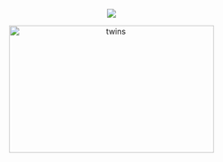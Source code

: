 <div align="center">

![](https://komarev.com/ghpvc/?username=weather-girl&label=dreams&color=9c71d9)

<img width="370" height="230" alt="twins" src="https://github.com/user-attachments/assets/0f10c509-2ab8-4506-af5f-a4598d52bc8e"/>
</div>
